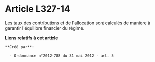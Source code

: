 # Article L327-14

Les taux des contributions et de l'allocation sont calculés de manière à garantir l'équilibre financier du régime.

**Liens relatifs à cet article**

	**Créé par**:

	  - Ordonnance n°2012-788 du 31 mai 2012 - art. 5
